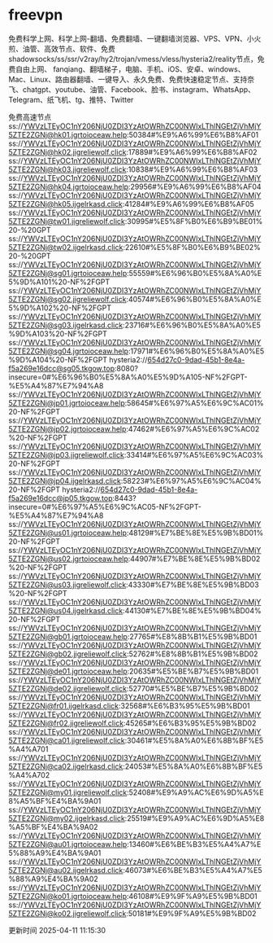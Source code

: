 ﻿# freevpn
免费科学上网、科学上网-翻墙、免费翻墙、一键翻墙浏览器、VPS、VPN、小火煎、油管、高效节点、软件、免费shadowsocks/ss/ssr/v2ray/hy2/trojan/vmess/vless/hysteria2/reality节点，免费自由上网、 fanqiang、翻墙梯子，电脑、手机、iOS、安卓、windows、Mac、Linux、路由器翻墙、一键导入、永久免费、免费快速稳定节点、支持奈飞、chatgpt、youtube、油管、Facebook、脸书、instagram、WhatsApp、Telegram、纸飞机、tg、推特、Twitter

免费高速节点
ss://YWVzLTEyOC1nY206NjU0ZDI3YzAtOWRhZC00NWIxLThlNGEtZjVhMjY5ZTE2ZGNj@hk01.jgrtoioceaw.help:50384#%E9%A6%99%E6%B8%AF01
ss://YWVzLTEyOC1nY206NjU0ZDI3YzAtOWRhZC00NWIxLThlNGEtZjVhMjY5ZTE2ZGNj@hk02.jigreliewolf.click:17889#%E9%A6%99%E6%B8%AF02
ss://YWVzLTEyOC1nY206NjU0ZDI3YzAtOWRhZC00NWIxLThlNGEtZjVhMjY5ZTE2ZGNj@hk03.jigreliewolf.click:10838#%E9%A6%99%E6%B8%AF03
ss://YWVzLTEyOC1nY206NjU0ZDI3YzAtOWRhZC00NWIxLThlNGEtZjVhMjY5ZTE2ZGNj@hk04.jgrtoioceaw.help:29956#%E9%A6%99%E6%B8%AF04
ss://YWVzLTEyOC1nY206NjU0ZDI3YzAtOWRhZC00NWIxLThlNGEtZjVhMjY5ZTE2ZGNj@hk05.ijgelrkasd.click:41284#%E9%A6%99%E6%B8%AF05
ss://YWVzLTEyOC1nY206NjU0ZDI3YzAtOWRhZC00NWIxLThlNGEtZjVhMjY5ZTE2ZGNj@tw01.jigreliewolf.click:30995#%E5%8F%B0%E6%B9%BE01%20-%20GPT
ss://YWVzLTEyOC1nY206NjU0ZDI3YzAtOWRhZC00NWIxLThlNGEtZjVhMjY5ZTE2ZGNj@tw02.ijgelrkasd.click:22610#%E5%8F%B0%E6%B9%BE02%20-%20GPT
ss://YWVzLTEyOC1nY206NjU0ZDI3YzAtOWRhZC00NWIxLThlNGEtZjVhMjY5ZTE2ZGNj@sg01.jgrtoioceaw.help:55559#%E6%96%B0%E5%8A%A0%E5%9D%A101%20-NF%2FGPT
ss://YWVzLTEyOC1nY206NjU0ZDI3YzAtOWRhZC00NWIxLThlNGEtZjVhMjY5ZTE2ZGNj@sg02.jigreliewolf.click:40574#%E6%96%B0%E5%8A%A0%E5%9D%A102%20-NF%2FGPT
ss://YWVzLTEyOC1nY206NjU0ZDI3YzAtOWRhZC00NWIxLThlNGEtZjVhMjY5ZTE2ZGNj@sg03.ijgelrkasd.click:23716#%E6%96%B0%E5%8A%A0%E5%9D%A103%20-NF%2FGPT
ss://YWVzLTEyOC1nY206NjU0ZDI3YzAtOWRhZC00NWIxLThlNGEtZjVhMjY5ZTE2ZGNj@sg04.jgrtoioceaw.help:17971#%E6%96%B0%E5%8A%A0%E5%9D%A104%20-NF%2FGPT
hysteria2://654d27c0-9dad-45b1-8e4a-f5a269e16dcc@sg05.tkgow.top:8080?insecure=0#%E6%96%B0%E5%8A%A0%E5%9D%A105-NF%2FGPT-%E5%A4%87%E7%94%A8
ss://YWVzLTEyOC1nY206NjU0ZDI3YzAtOWRhZC00NWIxLThlNGEtZjVhMjY5ZTE2ZGNj@jp01.jgrtoioceaw.help:58645#%E6%97%A5%E6%9C%AC01%20-NF%2FGPT
ss://YWVzLTEyOC1nY206NjU0ZDI3YzAtOWRhZC00NWIxLThlNGEtZjVhMjY5ZTE2ZGNj@jp02.jgrtoioceaw.help:47462#%E6%97%A5%E6%9C%AC02%20-NF%2FGPT
ss://YWVzLTEyOC1nY206NjU0ZDI3YzAtOWRhZC00NWIxLThlNGEtZjVhMjY5ZTE2ZGNj@jp03.jigreliewolf.click:33414#%E6%97%A5%E6%9C%AC03%20-NF%2FGPT
ss://YWVzLTEyOC1nY206NjU0ZDI3YzAtOWRhZC00NWIxLThlNGEtZjVhMjY5ZTE2ZGNj@jp04.ijgelrkasd.click:58223#%E6%97%A5%E6%9C%AC04%20-NF%2FGPT
hysteria2://654d27c0-9dad-45b1-8e4a-f5a269e16dcc@jp05.tkgow.top:8443?insecure=0#%E6%97%A5%E6%9C%AC05-NF%2FGPT-%E5%A4%87%E7%94%A8
ss://YWVzLTEyOC1nY206NjU0ZDI3YzAtOWRhZC00NWIxLThlNGEtZjVhMjY5ZTE2ZGNj@us01.jgrtoioceaw.help:48129#%E7%BE%8E%E5%9B%BD01%20-NF%2FGPT
ss://YWVzLTEyOC1nY206NjU0ZDI3YzAtOWRhZC00NWIxLThlNGEtZjVhMjY5ZTE2ZGNj@us02.jgrtoioceaw.help:44907#%E7%BE%8E%E5%9B%BD02%20-NF%2FGPT
ss://YWVzLTEyOC1nY206NjU0ZDI3YzAtOWRhZC00NWIxLThlNGEtZjVhMjY5ZTE2ZGNj@us03.jigreliewolf.click:43330#%E7%BE%8E%E5%9B%BD03%20-NF%2FGPT
ss://YWVzLTEyOC1nY206NjU0ZDI3YzAtOWRhZC00NWIxLThlNGEtZjVhMjY5ZTE2ZGNj@us04.ijgelrkasd.click:44130#%E7%BE%8E%E5%9B%BD04%20-NF%2FGPT
ss://YWVzLTEyOC1nY206NjU0ZDI3YzAtOWRhZC00NWIxLThlNGEtZjVhMjY5ZTE2ZGNj@gb01.jgrtoioceaw.help:27765#%E8%8B%B1%E5%9B%BD01
ss://YWVzLTEyOC1nY206NjU0ZDI3YzAtOWRhZC00NWIxLThlNGEtZjVhMjY5ZTE2ZGNj@gb02.jigreliewolf.click:52762#%E8%8B%B1%E5%9B%BD02
ss://YWVzLTEyOC1nY206NjU0ZDI3YzAtOWRhZC00NWIxLThlNGEtZjVhMjY5ZTE2ZGNj@de01.jgrtoioceaw.help:20635#%E5%BE%B7%E5%9B%BD01
ss://YWVzLTEyOC1nY206NjU0ZDI3YzAtOWRhZC00NWIxLThlNGEtZjVhMjY5ZTE2ZGNj@de02.jigreliewolf.click:52770#%E5%BE%B7%E5%9B%BD02
ss://YWVzLTEyOC1nY206NjU0ZDI3YzAtOWRhZC00NWIxLThlNGEtZjVhMjY5ZTE2ZGNj@fr01.ijgelrkasd.click:32568#%E6%B3%95%E5%9B%BD01
ss://YWVzLTEyOC1nY206NjU0ZDI3YzAtOWRhZC00NWIxLThlNGEtZjVhMjY5ZTE2ZGNj@fr02.jigreliewolf.click:45265#%E6%B3%95%E5%9B%BD02
ss://YWVzLTEyOC1nY206NjU0ZDI3YzAtOWRhZC00NWIxLThlNGEtZjVhMjY5ZTE2ZGNj@ca01.jigreliewolf.click:30461#%E5%8A%A0%E6%8B%BF%E5%A4%A701
ss://YWVzLTEyOC1nY206NjU0ZDI3YzAtOWRhZC00NWIxLThlNGEtZjVhMjY5ZTE2ZGNj@ca02.ijgelrkasd.click:24053#%E5%8A%A0%E6%8B%BF%E5%A4%A702
ss://YWVzLTEyOC1nY206NjU0ZDI3YzAtOWRhZC00NWIxLThlNGEtZjVhMjY5ZTE2ZGNj@my01.jigreliewolf.click:52408#%E9%A9%AC%E6%9D%A5%E8%A5%BF%E4%BA%9A01
ss://YWVzLTEyOC1nY206NjU0ZDI3YzAtOWRhZC00NWIxLThlNGEtZjVhMjY5ZTE2ZGNj@my02.ijgelrkasd.click:25519#%E9%A9%AC%E6%9D%A5%E8%A5%BF%E4%BA%9A02
ss://YWVzLTEyOC1nY206NjU0ZDI3YzAtOWRhZC00NWIxLThlNGEtZjVhMjY5ZTE2ZGNj@au01.jgrtoioceaw.help:13460#%E6%BE%B3%E5%A4%A7%E5%88%A9%E4%BA%9A01
ss://YWVzLTEyOC1nY206NjU0ZDI3YzAtOWRhZC00NWIxLThlNGEtZjVhMjY5ZTE2ZGNj@au02.ijgelrkasd.click:46073#%E6%BE%B3%E5%A4%A7%E5%88%A9%E4%BA%9A02
ss://YWVzLTEyOC1nY206NjU0ZDI3YzAtOWRhZC00NWIxLThlNGEtZjVhMjY5ZTE2ZGNj@ko01.jgrtoioceaw.help:46108#%E9%9F%A9%E5%9B%BD01
ss://YWVzLTEyOC1nY206NjU0ZDI3YzAtOWRhZC00NWIxLThlNGEtZjVhMjY5ZTE2ZGNj@ko02.jigreliewolf.click:50181#%E9%9F%A9%E5%9B%BD02


更新时间 2025-04-11 11:15:30
